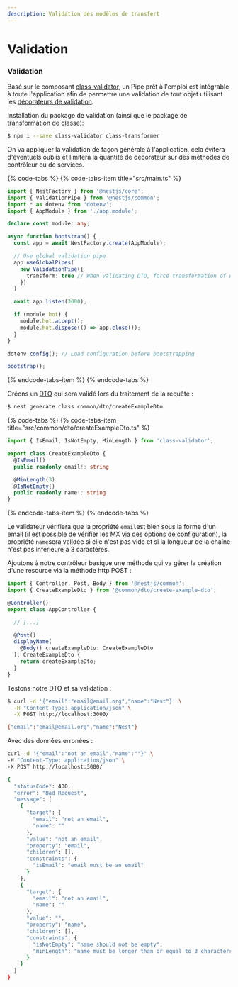 ```yaml
---
description: Validation des modèles de transfert
---
```


# Validation

### Validation

Basé sur le composant [class-validator](https://github.com/typestack/class-validator), un Pipe prêt à l'emploi est intégrable à toute l'application afin de permettre une validation de tout objet utilisant les [décorateurs de validation](https://github.com/typestack/class-validator#validation-decorators).

Installation du package de validation \(ainsi que le package de transformation de classe\):

```bash
$ npm i --save class-validator class-transformer
```

On va appliquer la validation de façon générale à l'application, cela évitera d'éventuels oublis et limitera la quantité de décorateur sur des méthodes de contrôleur ou de services.

{% code-tabs %}
{% code-tabs-item title="src/main.ts" %}
```typescript
import { NestFactory } from '@nestjs/core';
import { ValidationPipe } from '@nestjs/common';
import * as dotenv from 'dotenv';
import { AppModule } from './app.module';

declare const module: any;

async function bootstrap() {
  const app = await NestFactory.create(AppModule);

  // Use global validation pipe
  app.useGlobalPipes(
    new ValidationPipe({
      transform: true // When validating DTO, force transformation of data into a DTO class
    })  
  )

  await app.listen(3000);

  if (module.hot) {
    module.hot.accept();
    module.hot.dispose(() => app.close());
  }
}

dotenv.config(); // Load configuration before bootstrapping

bootstrap();
```
{% endcode-tabs-item %}
{% endcode-tabs %}

Créons un [DTO](https://fr.wikipedia.org/wiki/Objet_de_transfert_de_donn%C3%A9es) qui sera validé lors du traitement de la requête :

```bash
$ nest generate class common/dto/createExampleDto
```

{% code-tabs %}
{% code-tabs-item title="src/common/dto/createExampleDto.ts" %}
```typescript
import { IsEmail, IsNotEmpty, MinLength } from 'class-validator';

export class CreateExampleDto {
  @IsEmail()
  public readonly email!: string

  @MinLength(3)
  @IsNotEmpty()
  public readonly name!: string
}
```
{% endcode-tabs-item %}
{% endcode-tabs %}

Le validateur vérifiera que la propriété `email`est bien sous la forme d'un email \(il est possible de vérifier les MX via des options de configuration\), la propriété `name`sera validée si elle n'est pas vide et si la longueur de la chaîne n'est pas inférieure à 3 caractères.

Ajoutons à notre contrôleur basique une méthode qui va gérer la création d'une resource via la méthode http POST :

```typescript
import { Controller, Post, Body } from '@nestjs/common';
import { CreateExampleDto } from '@common/dto/create-example-dto';

@Controller()
export class AppController {

  // [...]

  @Post()
  displayName(
    @Body() createExampleDto: CreateExampleDto
  ): CreateExampleDto {
    return createExampleDto;
  }
}
```

Testons notre DTO et sa validation :

```bash
$ curl -d '{"email":"email@email.org","name":"Nest"}' \
  -H "Content-Type: application/json" \
  -X POST http://localhost:3000/

{"email":"email@email.org","name":"Nest"}
```

Avec des données erronées :

```bash
curl -d '{"email":"not an email","name":""}' \
-H "Content-Type: application/json" \
-X POST http://localhost:3000/

{
  "statusCode": 400,
  "error": "Bad Request",
  "message": [
    {
      "target": {
        "email": "not an email",
        "name": ""
      },
      "value": "not an email",
      "property": "email",
      "children": [],
      "constraints": {
        "isEmail": "email must be an email"
      }
    },
    {
      "target": {
        "email": "not an email",
        "name": ""
      },
      "value": "",
      "property": "name",
      "children": [],
      "constraints": {
        "isNotEmpty": "name should not be empty",
        "minLength": "name must be longer than or equal to 3 characters"
      }
    }
  ]
}
```


